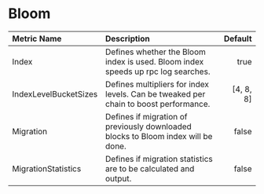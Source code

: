 # Bloom



| Metric Name | Description | Default |
| :--- | :--- | ---: |
| Index | Defines whether the Bloom index is used. Bloom index speeds up rpc log searches. | true |
| IndexLevelBucketSizes | Defines multipliers for index levels. Can be tweaked per chain to boost performance. | [4, 8, 8] |
| Migration | Defines if migration of previously downloaded blocks to Bloom index will be done. | false |
| MigrationStatistics | Defines if migration statistics are to be calculated and output. | false |
